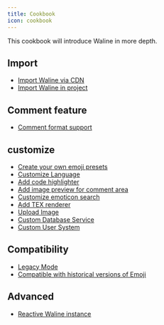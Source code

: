```yaml
---
title: Cookbook
icon: cookbook
---
```


This cookbook will introduce Waline in more depth.

<!-- more -->

## Import

- [Import Waline via CDN](./import/cdn.md)
- [Import Waline in project](./import/project.md)

## Comment feature

- [Comment format support](syntax.md)

## customize

- [Create your own emoji presets](./customize/emoji.md)
- [Customize Language](./customize/locale.md)
- [Add code highlighter](./customize/highlighter.md)
- [Add image preview for comment area](./customize/image-preview.md)
- [Customize emoticon search](./customize/search.md)
- [Add TEX renderer](./customize/tex-renderer.md)
- [Upload Image](./customize/upload-image.md)
- [Custom Database Service](./customize/database.md)
- [Custom User System](./customize/userdb.md)

## Compatibility

- [Legacy Mode](./legacy.md)
- [Compatible with historical versions of Emoji](./emoji-compact.md)

## Advanced

- [Reactive Waline instance](reactivity.md)

